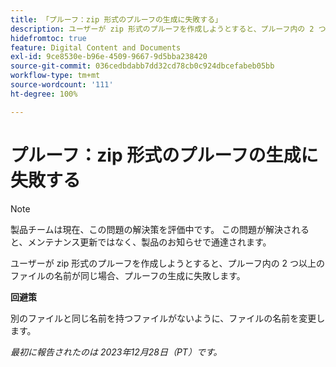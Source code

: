 ```yaml
---
title: 「プルーフ：zip 形式のプルーフの生成に失敗する」
description: ユーザーが zip 形式のプルーフを作成しようとすると、プルーフ内の 2 つ以上のファイルの名前が同じ場合、プルーフの生成に失敗します。
hidefromtoc: true
feature: Digital Content and Documents
exl-id: 9ce8530e-b96e-4509-9667-9d5bba238420
source-git-commit: 036cedbdabb7dd32cd78cb0c924dbcefabeb05bb
workflow-type: tm+mt
source-wordcount: '111'
ht-degree: 100%

---
```


# プルーフ：zip 形式のプルーフの生成に失敗する

<!--WF and WFP TOCs-->

>[!NOTE]
>
>製品チームは現在、この問題の解決策を評価中です。 この問題が解決されると、メンテナンス更新ではなく、製品のお知らせで通達されます。

ユーザーが zip 形式のプルーフを作成しようとすると、プルーフ内の 2 つ以上のファイルの名前が同じ場合、プルーフの生成に失敗します。

**回避策**

別のファイルと同じ名前を持つファイルがないように、ファイルの名前を変更します。

_最初に報告されたのは 2023年12月28日（PT）です。_
